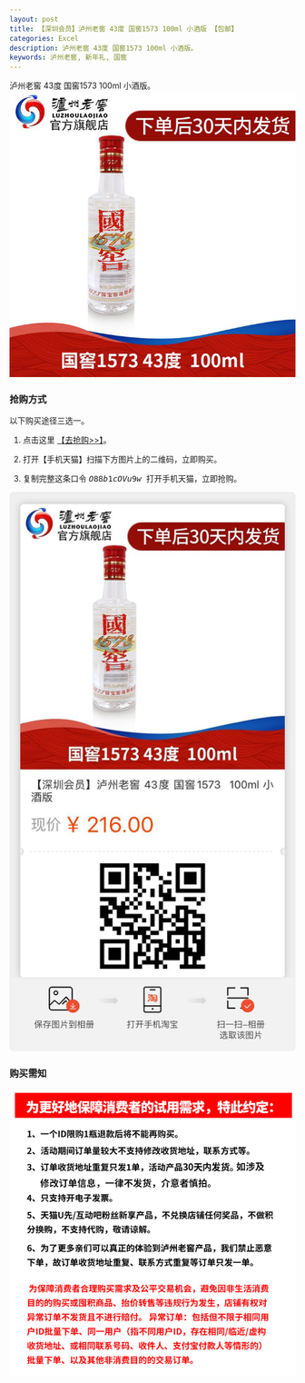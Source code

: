 ```yaml
---
layout: post
title: 【深圳会员】泸州老窖 43度 国窖1573 100ml 小酒版 【包邮】
categories: Excel
description: 泸州老窖 43度 国窖1573 100ml 小酒版。
keywords: 泸州老窖, 新年礼, 国窖
---
```


泸州老窖 43度 国窖1573 100ml 小酒版。
![](/images/posts/lu-zhou-lao-jiao3.jpg)

### 抢购方式
<p></p>
以下购买途径三选一。

1. 点击这里 [【去抢购>>】](https://m.tb.cn/h.V0hqzoX )。

2. 打开【手机天猫】扫描下方图片上的二维码，立即购买。

3. 复制完整这条口令  <kbd> $O88b1cOVu9w$ </kbd>   打开手机天猫，立即抢购。


![](/images/posts/lu-zhou-lao-jiao.jpg)


### 购买需知

![](/images/posts/lu-zhou-laojiao2.png)
